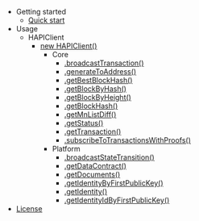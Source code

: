 - Getting started
    - [Quick start](getting-started/quickstart.md)
- Usage
    - HAPIClient
        - [new HAPIClient()](usage/application/HAPIClient.md)
            - Core
                - [.broadcastTransaction()](usage/application/core/broadcastTransaction.md)
                - [.generateToAddress()](usage/application/core/generateToAddress.md)
                - [.getBestBlockHash()](usage/application/core/getBestBlockHash.md)
                - [.getBlockByHash()](usage/application/core/getBlockByHash.md)
                - [.getBlockByHeight()](usage/application/core/getBlockByHeight.md)
                - [.getBlockHash()](usage/application/core/getBlockHash.md)
                - [.getMnListDiff()](usage/application/core/getMnListDiff.md)
                - [.getStatus()](usage/application/core/getStatus.md)
                - [.getTransaction()](usage/application/core/getTransaction.md)
                - [.subscribeToTransactionsWithProofs()](usage/application/core/subscribeToTransactionsWithProofs.md)
            - Platform 
                - [.broadcastStateTransition()](usage/application/platform/broadcastStateTransition.md)
                - [.getDataContract()](usage/application/platform/getDataContract.md)
                - [.getDocuments()](usage/application/platform/getDocuments.md)
                - [.getIdentityByFirstPublicKey()](usage/application/platform/getIdentityByFirstPublicKey.md)
                - [.getIdentity()](usage/application/platform/getIdentity.md)
                - [.getIdentityIdByFirstPublicKey()](usage/application/platform/getIdentityIdByFirstPublicKey.md)
- [License](https://github.com/hellarpro/hapi-client/blob/master/LICENSE)
